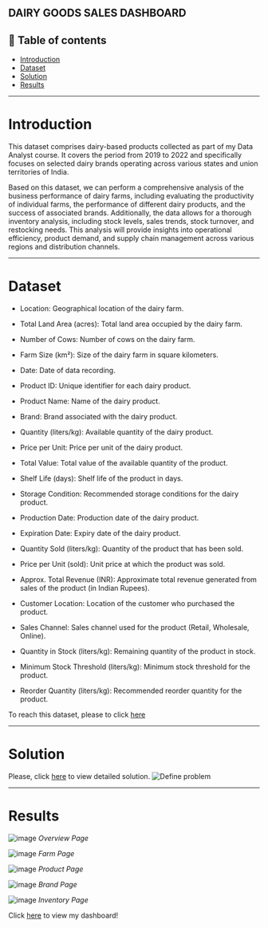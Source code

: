 DAIRY GOODS SALES DASHBOARD
----------------------------------------------------------------

**📝 Table of contents**
-------------------------------------------------------------------
- [Introduction]()
- [Dataset]()
- [Solution]()
- [Results]()

--------------------------------------------------------------------
# Introduction
This dataset comprises dairy-based products collected as part of my Data Analyst course. It covers the period from 2019 to 2022 and specifically focuses on selected dairy brands operating across various states and union territories of India.

Based on this dataset, we can perform a comprehensive analysis of the business performance of dairy farms, including evaluating the productivity of individual farms, the performance of different dairy products, and the success of associated brands. Additionally, the data allows for a thorough inventory analysis, including stock levels, sales trends, stock turnover, and restocking needs. This analysis will provide insights into operational efficiency, product demand, and supply chain management across various regions and distribution channels.

-------------------------------------------------------------------
# Dataset
- Location: Geographical location of the dairy farm.

- Total Land Area (acres): Total land area occupied by the dairy farm.

- Number of Cows: Number of cows on the dairy farm.

- Farm Size (km²): Size of the dairy farm in square kilometers.

- Date: Date of data recording.

- Product ID: Unique identifier for each dairy product.

- Product Name: Name of the dairy product.

- Brand: Brand associated with the dairy product.

- Quantity (liters/kg): Available quantity of the dairy product.

- Price per Unit: Price per unit of the dairy product.

- Total Value: Total value of the available quantity of the product.

- Shelf Life (days): Shelf life of the product in days.

- Storage Condition: Recommended storage conditions for the dairy product.

- Production Date: Production date of the dairy product.

- Expiration Date: Expiry date of the dairy product.

- Quantity Sold (liters/kg): Quantity of the product that has been sold.

- Price per Unit (sold): Unit price at which the product was sold.

- Approx. Total Revenue (INR): Approximate total revenue generated from sales of the product (in Indian Rupees).

- Customer Location: Location of the customer who purchased the product.

- Sales Channel: Sales channel used for the product (Retail, Wholesale, Online).

- Quantity in Stock (liters/kg): Remaining quantity of the product in stock.

- Minimum Stock Threshold (liters/kg): Minimum stock threshold for the product.

- Reorder Quantity (liters/kg): Recommended reorder quantity for the product.

To reach this dataset, please to click [here](https://github.com/pngoctu012/DATA-ANALYST-PORTFOLIO/blob/main/Visualization%20Project/Power%20BI%20Project/dairy_dataset.csv)

-------------------------------------------------------------------
# Solution
Please, click [here](https://www.canva.com/design/DAGn8Z3NJOk/NPP56MwyU9LJSfsMBxtd5A/edit?utm_content=DAGn8Z3NJOk&utm_campaign=designshare&utm_medium=link2&utm_source=sharebutton) to view detailed solution.
![Define problem](https://github.com/user-attachments/assets/ef202736-2660-40e9-bc8f-1bf8785e292e)

-------------------------------------------------------------------
# Results
![image](https://github.com/user-attachments/assets/04bf9184-47b9-4dbe-a741-2e672107ae3a)
*Overview Page*

![image](https://github.com/user-attachments/assets/fe1e7a94-d03d-4d34-b6ac-70104edc9391)
*Farm Page*

![image](https://github.com/user-attachments/assets/0a0051dc-ab82-4d0e-b5a8-207af0b7ac2a)
*Product Page*

![image](https://github.com/user-attachments/assets/b8ac7ed0-1bae-476f-bd82-6d74a64709f0)
*Brand Page*

![image](https://github.com/user-attachments/assets/435961a2-da6b-4b17-8dee-b172b514d1fd)
*Inventory Page*

Click [here](https://github.com/pngoctu012/DATA-ANALYST-PORTFOLIO/blob/e1aa9d7befb354e956b30f5de14eb7155fe28111/Visualization%20Project/Power%20BI%20Project/Dairy%20Goods%20Sales/Dairy%20Goods%20Sales%20Analysis.pbix) to view my dashboard!

